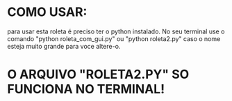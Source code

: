# COMO USAR:
para usar esta roleta é preciso ter o python instalado. No seu terminal use o comando "python roleta_com_gui.py" ou "python roleta2.py"  caso o nome esteja muito grande para voce altere-o.

# O ARQUIVO "ROLETA2.PY" SO FUNCIONA NO TERMINAL!
